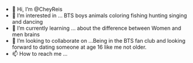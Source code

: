 - 👋 Hi, I’m @CheyReis
- 👀 I’m interested in ... BTS boys animals coloring fishing hunting singing and dancing
- 🌱 I’m currently learning ... about the difference between Women and men brains
- 💞️ I’m looking to collaborate on ...Being in the BTS fan club and looking forward to dating someone at age 16 like me not older.
- 📫 How to reach me ... 

<!---
CheyReis/CheyReis is a ✨ special ✨ repository because its `README.md` (this file) appears on your GitHub profile.
You can click the Preview link to take a look at your changes.
--->
